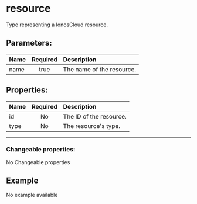 # resource

Type representing a IonosCloud resource.

## Parameters:

| Name | Required | Description |
| :--- | :-: | :--- |
| name | true | The name of the resource.   |

## Properties:

| Name | Required | Description |
| :--- | :-: | :--- |
| id | No | The ID of the resource.   |
| type | No | The resource's type.   |
***


### Changeable properties:

No Changeable properties


## Example

No example available
